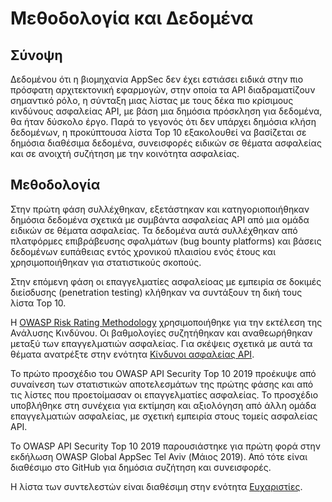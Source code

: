 Μεθοδολογία και Δεδομένα
====================

## Σύνοψη

Δεδομένου ότι η βιομηχανία AppSec δεν έχει εστιάσει ειδικά στην πιο πρόσφατη αρχιτεκτονική εφαρμογών, 
στην οποία τα API διαδραματίζουν σημαντικό ρόλο, η σύνταξη μιας λίστας με τους δέκα πιο κρίσιμους 
κινδύνους ασφαλείας API, με βάση μια δημόσια πρόσκληση για δεδομένα, θα ήταν δύσκολο έργο. 
Παρά το γεγονός ότι δεν υπάρχει δημόσια κλήση δεδομένων, η προκύπτουσα λίστα Top 10 εξακολουθεί 
να βασίζεται σε δημόσια διαθέσιμα δεδομένα, συνεισφορές ειδικών σε θέματα ασφαλείας και σε ανοιχτή συζήτηση 
με την κοινότητα ασφαλείας. 

## Μεθοδολογία

Στην πρώτη φάση συλλέχθηκαν, εξετάστηκαν και κατηγοριοποιήθηκαν δημόσια δεδομένα σχετικά 
με συμβάντα ασφαλείας API από μια ομάδα ειδικών σε θέματα ασφαλείας. Τα δεδομένα αυτά συλλέχθηκαν 
από πλατφόρμες επιβράβευσης σφαλμάτων (bug bounty platforms) και βάσεις δεδομένων ευπάθειας εντός 
χρονικού πλαισίου ενός έτους και χρησιμοποιήθηκαν για στατιστικούς σκοπούς.

Στην επόμενη φάση οι επαγγελματίες ασφαλείοας με εμπειρία σε δοκιμές διείσδυσης
(penetration testing) κλήθηκαν να συντάξουν τη δική τους λίστα Top 10.

Η [OWASP Risk Rating Methodology][1] χρησιμοποιήθηκε για την εκτέλεση της Ανάλυσης Κινδύνου. 
Οι βαθμολογίες συζητήθηκαν και αναθεωρήθηκαν μεταξύ των επαγγελματιών ασφαλείας. 
Για σκέψεις σχετικά με αυτά τα θέματα ανατρέξτε στην ενότητα [Κίνδυνοι ασφαλείας API][2].

Το πρώτο προσχέδιο του OWASP API Security Top 10 2019 προέκυψε από συναίνεση των 
στατιστικών αποτελεσμάτων της πρώτης φάσης και από τις λίστες που προετοίμασαν οι επαγγελματίες ασφαλείας. 
Το προσχέδιο υποβλήθηκε στη συνέχεια για εκτίμηση και αξιολόγηση από άλλη ομάδα 
επαγγελματιών ασφαλείας, με σχετική εμπειρία στους τομείς ασφαλείας API.

Το OWASP API Security Top 10 2019 παρουσιάστηκε για πρώτη φορά στην εκδήλωση 
OWASP Global AppSec Tel Aviv (Μάιος 2019). Από τότε είναι διαθέσιμο στο GitHub 
για δημόσια συζήτηση και συνεισφορές.

Η λίστα των συντελεστών είναι διαθέσιμη στην ενότητα [Ευχαριστίες][3].

[1]: https://www.owasp.org/index.php/OWASP_Risk_Rating_Methodology
[2]: ./0x10-api-security-risks.md
[3]: ./0xd1-acknowledgments.md
